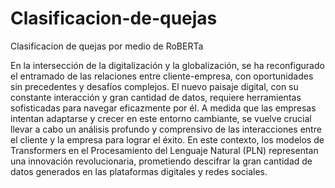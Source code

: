 # Clasificacion-de-quejas
Clasificacion de quejas por medio de RoBERTa

En la intersección de la digitalización y la globalización, se ha reconfigurado el entramado de las relaciones entre cliente-empresa, con oportunidades sin precedentes y desafíos complejos. El nuevo paisaje digital, con su constante interacción y gran cantidad de datos, requiere herramientas sofisticadas para navegar eficazmente por él. A medida que las empresas intentan adaptarse y crecer en este entorno cambiante, se vuelve crucial llevar a cabo un análisis profundo y comprensivo de las interacciones entre el cliente y la empresa para lograr el éxito. En este contexto, los modelos de Transformers en el Procesamiento del Lenguaje Natural (PLN) representan una innovación revolucionaria, prometiendo descifrar la gran cantidad de datos generados en las plataformas digitales y redes sociales.

